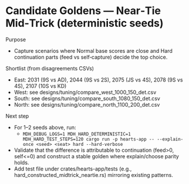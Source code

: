 ﻿# Candidate Goldens — Near‑Tie Mid‑Trick (deterministic seeds)

Purpose
- Capture scenarios where Normal base scores are close and Hard continuation parts (feed vs self‑capture) decide the top choice.

Shortlist (from disagreements CSVs)
- East: 2031 (9S vs AD), 2044 (9S vs 2S), 2075 (JS vs 4S), 2078 (9S vs 4S), 2107 (10S vs KD)
- West: see designs/tuning/compare_west_1000_150_det.csv
- South: see designs/tuning/compare_south_1080_150_det.csv
- North: see designs/tuning/compare_north_1100_200_det.csv

Next step
- For 1–2 seeds above, run:
  - `MDH_DEBUG_LOGS=1 MDH_HARD_DETERMINISTIC=1 MDH_HARD_TEST_STEPS=120 cargo run -p hearts-app -- --explain-once <seed> <seat> hard --hard-verbose`
- Validate that the difference is attributable to continuation (feed>0, self<=0) and construct a stable golden where explain/choose parity holds.
- Add test file under crates/hearts-app/tests (e.g., hard_constructed_midtrick_neartie.rs) mirroring existing patterns.